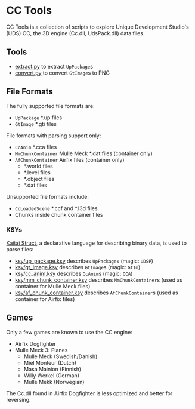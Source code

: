 # CC Tools

CC Tools is a collection of scripts to explore Unique Development Studio's (UDS)
CC, the 3D engine (Cc.dll, UdsPack.dll) data files.

## Tools

- [extract.py](./extract.py) to extract `UpPackage`s
- [convert.py](./convert.py) to convert `GtImage`s to PNG

## File Formats

The fully supported file formats are:

  - `UpPackage` *.up files
  - `GtImage` *.gti files

File formats with parsing support only:
  - `CcAnim` *.cca files
  - `MmChunkContainer` Mulle Meck *.dat files (container only)
  - `AfChunkContainer` Airfix files (container only)
    - *.world files
    - *.level files
    - *.object files
    - *.dat files

Unsupported file formats include:

  - `CcLoadedScene` *.ccf and *.l3d files
  - Chunks inside chunk container files

### KSYs

[Kaitai Struct](https://github.com/kaitai-io/kaitai_struct), a declarative 
language for describing binary data, is used to parse files:

- [ksy/up_package.ksy](./ksy/up_package.ksy) describes `UpPackage`s (magic: `UDSP`)
- [ksy/gt_image.ksy](./ksy/gt_image.ksy) describes `GtImage`s (magic: `GtIm`)
- [ksy/cc_anim.ksy](./ksy/cc_anim.ksy) describes `CcAnim`s (magic: `CCA`)
- [ksy/mm_chunk_container.ksy](./ksy/mm_chunk_container.ksy)
  describes `MmChunkContainer`s (used as container for Mulle Meck files)
- [ksy/af_chunk_container.ksy](./ksy/af_chunk_container.ksy)
  describes `AfChunkContainer`s (used as container for Airfix files)

## Games

Only a few games are known to use the CC engine:

  - Airfix Dogfighter
  - Mulle Meck 3: Planes
    - Mulle Meck (Swedish/Danish)
    - Miel Monteur (Dutch)
    - Masa Mainion (Finnish)
    - Willy Werkel (German)
    - Mulle Mekk (Norwegian)

The Cc.dll found in Airfix Dogfighter is less optimized and better for reversing. 
